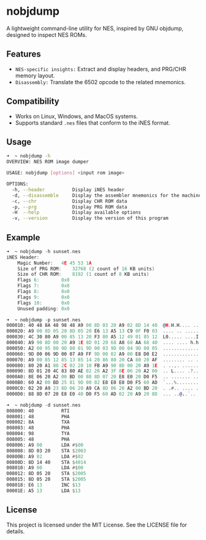 # nobjdump
A lightweight command-line utility for NES, inspired by GNU objdump, designed to inspect NES ROMs.
## Features
+ `NES-specific insights:` Extract and display headers, and PRG/CHR memory layout.
+ `Disassembly:` Translate the 6502 opcode to the related mnemonics.
## Compatibility
+ Works on Linux, Windows, and MacOS systems.
+ Supports standard `.nes` files that conform to the iNES format.
## Usage
```bash
➜  ~ nobjdump -h
OVERVIEW: NES ROM image dumper

USAGE: nobjdump [options] <input rom image>

OPTIONS:
  -h, --header          Display iNES header
  -d, --disassemble     Display the assembler mnemonics for the machine instructions
  -c, --chr             Display CHR ROM data
  -p, --prg             Display PRG ROM data
  -H  --help            Display available options
  -v, --version         Display the version of this program
```
## Example
```asm
➜  ~ nobjdump -h sunset.nes
iNES Header:
    Magic Number: 	4E 45 53 1A
    Size of PRG ROM: 	32768 (2 count of 16 KB units)
    Size of CHR ROM: 	8192 (1 count of 8 KB units)
    Flags 6: 		0x0
    Flags 7: 		0x0
    Flags 8: 		0x0
    Flags 9: 		0x0
    Flags 10:		0x0
    Unused padding:	0x0
```
```asm
➜  ~ nobjdump -p sunset.nes
000010:	40 48 8A 48 98 48 A9 00 8D 03 20 A9 02 8D 14 40  @H.H.H.... ....@
000020:	A9 00 8D 05 20 8D 05 20 E6 13 A5 13 C9 0F F0 03  .... .. ........
000030:	4C 30 80 A9 00 85 13 20 F3 80 A5 12 49 01 85 12  L0..... ....I...
000040:	A9 90 8D 00 20 A9 1E 8D 01 20 68 A8 68 AA 68 40  .... .... h.h.h@
000050:	A2 00 95 00 9D 00 01 9D 00 03 9D 00 04 9D 00 05  ................
000060:	9D 00 06 9D 00 07 A9 FF 9D 00 02 A9 00 E8 D0 E2  ................
000070:	A9 00 85 12 85 13 85 14 20 86 80 20 CA 80 20 AF  ........ .. .. .
000080:	80 20 A1 80 2C 02 20 10 FB A9 90 8D 00 20 A9 1E  . ..,. ...... ..
000090:	8D 01 20 4C 83 80 AE 02 20 A2 3F 8E 06 20 A2 00  .. L.... .?.. ..
0000A0:	8E 06 20 A2 00 BD 00 88 8D 07 20 E8 E0 20 D0 F5  .. ....... .. ..
0000B0:	60 A2 00 BD 25 81 9D 00 02 E8 E0 E0 D0 F5 60 AD  `...%.........`.
0000C0:	02 20 A9 23 8D 06 20 A9 CA 8D 06 20 A2 00 BD 20  . .#.. .... ... 
0000D0:	88 8D 07 20 E8 E0 40 D0 F5 60 AD 02 20 A9 20 8D  ... ..@..`.. . .
```
```asm
➜  ~ nobjdump -d sunset.nes
008000:	40		    RTI
008001:	48		    PHA
008002:	8A		    TXA
008003:	48		    PHA
008004:	98		    TYA
008005:	48		    PHA
008006:	A9 00 		LDA #$00
008008:	8D 03 20 	STA $2003
00800B:	A9 02 		LDA #$02
00800D:	8D 14 40 	STA $4014
008010:	A9 00 		LDA #$00
008012:	8D 05 20 	STA $2005
008015:	8D 05 20 	STA $2005
008018:	E6 13 		INC $13
00001E:	A5 13 		LDA $13
```

## License
This project is licensed under the MIT License. See the LICENSE file for details.


